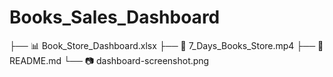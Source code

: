 # Books_Sales_Dashboard
├── 📊 Book_Store_Dashboard.xlsx
├── 🎥 7_Days_Books_Store.mp4
├── 📄 README.md
└── 📷 dashboard-screenshot.png
